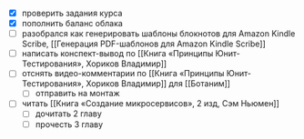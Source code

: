 - [x] проверить задания курса
- [x] пополнить баланс облака
- [ ] разобрался как генерировать шаблоны блокнотов для Amazon Kindle Scribe, [[Генерация PDF-шаблонов для Amazon Kindle Scribe]]
- [ ] написать конспект-вывод по [[Книга «Принципы Юнит-Тестирования», Хориков Владимир]]
- [ ] отснять видео-комментарии по [[Книга «Принципы Юнит-Тестирования», Хориков Владимир]] для [[Ботаним]]
	- [ ] отправить на монтаж
- [ ] читать [[Книга «Создание микросервисов», 2 изд, Сэм Ньюмен]]
	- [ ] дочитать 2 главу
	- [ ] прочесть 3 главу